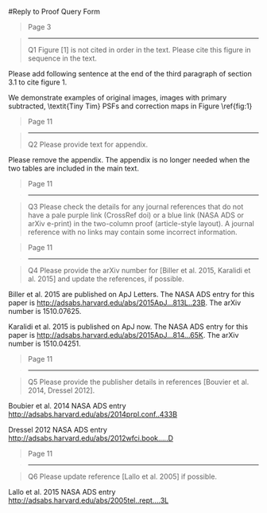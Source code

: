 #Reply to Proof Query Form

>Page 3

>-------------------------------------------------------------------------------
>Q1
>Figure [1] is not cited in order in the text. Please cite this
>figure in sequence in the text.

Please add following sentence at the end of the third paragraph of section
3.1 to cite figure 1.

We demonstrate examples of original images, images with primary
subtracted, \textit{Tiny Tim} PSFs and correction maps in Figure
\ref{fig:1}

>Page 11

>-------------------------------------------------------------------------------
>Q2
>Please provide text for appendix.

Please remove the appendix. The appendix is no longer needed when the
two tables are included in the main text.

>Page 11

>-------------------------------------------------------------------------------

>Q3
>Please check the details for any journal references that do not have a pale purple link (CrossRef doi) or a blue link (NASA ADS or arXiv e-print) in the two-column proof (article-style layout). A journal reference with no links may contain some incorrect information.

>Page 11

>-------------------------------------------------------------------------------

>Q4
>Please provide the arXiv number for
>[Biller et al. 2015, Karalidi et al. 2015] and update the references,
>if possible.

Biller et al. 2015 are published on ApJ Letters. The NASA ADS entry
for this paper is
<http://adsabs.harvard.edu/abs/2015ApJ...813L..23B>. The arXiv number is 1510.07625.

Karalidi et al. 2015 is published on ApJ now. The NASA ADS entry for
this paper is <http://adsabs.harvard.edu/abs/2015ApJ...814...65K>. The
arXiv number is 1510.04251.

>Page 11

>-------------------------------------------------------------------------------

>Q5
>Please provide the publisher details in references
>[Bouvier et al. 2014, Dressel 2012].

Boubier et al. 2014
NASA ADS entry <http://adsabs.harvard.edu/abs/2014prpl.conf..433B>

Dressel 2012
NASA ADS entry <http://adsabs.harvard.edu/abs/2012wfci.book.....D>

>Page 11

>-------------------------------------------------------------------------------

>Q6
>Please update reference [Lallo et al. 2005] if possible.

Lallo et al. 2015
NASA ADS entry <http://adsabs.harvard.edu/abs/2005tel..rept....3L>



